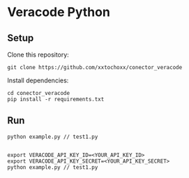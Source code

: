 # Veracode Python 

## Setup

Clone this repository:

    git clone https://github.com/xxtochoxx/conector_veracode

Install dependencies:

    cd conector_veracode
    pip install -r requirements.txt


## Run


    python example.py // test1.py
    

    export VERACODE_API_KEY_ID=<YOUR_API_KEY_ID>
    export VERACODE_API_KEY_SECRET=<YOUR_API_KEY_SECRET>
    python example.py // test1.py
